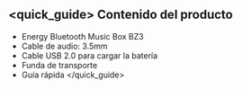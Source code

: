 ## <quick_guide> Contenido del producto

* Energy Bluetooth Music Box BZ3
* Cable de audio: 3.5mm
* Cable USB 2.0 para cargar la batería
* Funda de transporte
* Guía rápida
</quick_guide>
